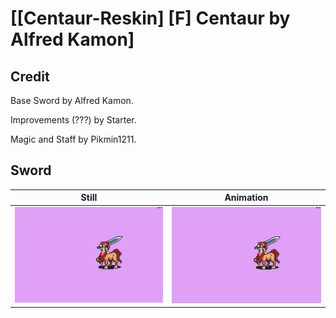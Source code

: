 # [\[Centaur-Reskin\] \[F\] Centaur by Alfred Kamon]

## Credit

Base Sword by Alfred Kamon. 

Improvements (???) by Starter.

Magic and Staff by Pikmin1211.
	
## Sword

| Still | Animation |
| :---: | :-------: |
| ![Sword still](./Sword_000.png) | ![Sword animation](./Sword.gif) |
